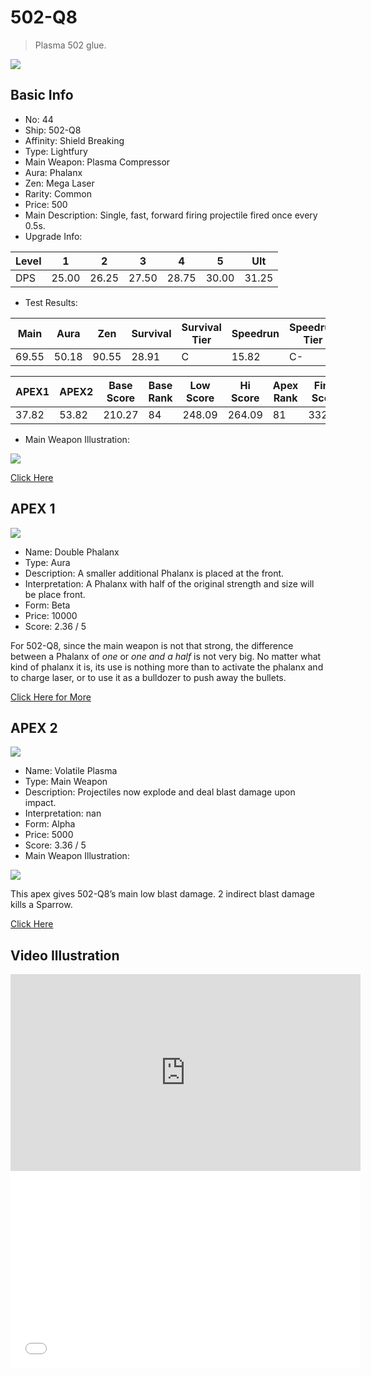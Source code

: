 # 502-Q8

> Plasma 502 glue.

<img src="/ships/ship_44.png" style={{zoom:1}}/>

## Basic Info

- No: 44
- Ship: 502-Q8
- Affinity: Shield Breaking
- Type: Lightfury
- Main Weapon: Plasma Compressor
- Aura: Phalanx
- Zen: Mega Laser
- Rarity: Common
- Price: 500
- Main Description: Single, fast, forward firing projectile fired once every 0.5s.
- Upgrade Info: 

| Level | 1 | 2 | 3 | 4 | 5 | Ult |
|--|--|--|--|--|--|--|
| DPS | 25.00 | 26.25 | 27.50 | 28.75 | 30.00 | 31.25 |

- Test Results: 

| Main | Aura | Zen | Survival | Survival Tier | Speedrun | Speedrun Tier | Fun | Fun Tier |
|--|--|--|--|--|--|--|--|--|
| 69.55 | 50.18 | 90.55 | 28.91 | C | 15.82 | C- | 24.00 | C- |

| APEX1 | APEX2 | Base Score | Base Rank | Low Score | Hi Score | Apex Rank | Final Score | FinalRank |
|--|--|--|--|--|--|--|--|--|
| 37.82 | 53.82 | 210.27 | 84 | 248.09 | 264.09 | 81 | 332.82 | 84 |

- Main Weapon Illustration:

<img src="/illustration/main_44.gif" style={{zoom:1}}/>

[Click Here](https://gamefaqs.gamespot.com/iphone/193681-phoenix-ii/faqs/76704/ship-details-part-5#502-q8)

## APEX 1

<img src="/ships/ship_44_apex_1.png" style={{zoom:1}}/>

- Name: Double Phalanx
- Type: Aura
- Description: A smaller additional Phalanx is placed at the front.
- Interpretation: A Phalanx with half of the original strength and size will be place front.
- Form: Beta
- Price: 10000
- Score: 2.36 / 5

For 502-Q8, since the main weapon is not that strong, the difference between a Phalanx of *one* or *one and a half* is not very big. No matter what kind of phalanx it is, its use is nothing more than to activate the phalanx and to charge laser, or to use it as a bulldozer to push away the bullets.

[Click Here for More](https://gamefaqs.gamespot.com/iphone/193681-phoenix-ii/faqs/76704/ship-details-part-5#beta-double-phalanx-c10000)

## APEX 2

<img src="/ships/ship_44_apex_2.png" style={{zoom:1}}/>

- Name: Volatile Plasma
- Type: Main Weapon
- Description: Projectiles now explode and deal blast damage upon impact.
- Interpretation: nan
- Form: Alpha
- Price: 5000
- Score: 3.36 / 5
- Main Weapon Illustration:

<img src="/illustration/main_44_alpha.gif" style={{zoom:1}}/>

This apex gives 502-Q8’s main low blast damage. 2 indirect blast damage kills a Sparrow.

[Click Here](https://gamefaqs.gamespot.com/iphone/193681-phoenix-ii/faqs/76704/ship-details-part-5#alpha-main-weapon-volatile-plasma-c5000)

## Video Illustration

<iframe width="560" height="315" src="https://www.youtube.com/embed/-u4A_VfYiAc?si=6ZnCckwr3GhumGUh" title="YouTube video player" frameborder="0" allow="accelerometer; autoplay; clipboard-write; encrypted-media; gyroscope; picture-in-picture; web-share" referrerpolicy="strict-origin-when-cross-origin" allowfullscreen></iframe>

<br/>

<iframe width="560" height="315" src="//player.bilibili.com/player.html?aid=274350301&bvid=BV1sF411f7nd&cid=1221526150&p=1&autoplay=false" scrolling="no" border="0" frameborder="no" allow="accelerometer; autoplay; clipboard-write; encrypted-media; gyroscope; picture-in-picture; web-share" framespacing="0" allowfullscreen="true"> </iframe>
